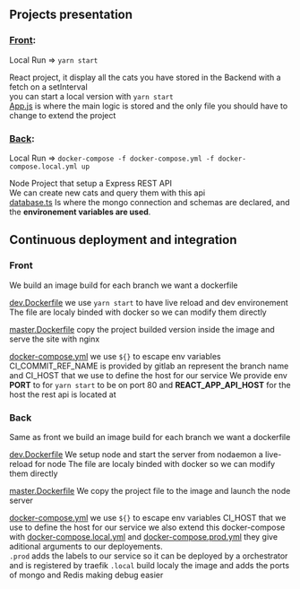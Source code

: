## Projects presentation

### [Front](MyProj-Frontend):

Local Run => `yarn start`

React project, it display all the cats you have stored in the Backend with a fetch on a setInterval</br>
you can start a local version with `yarn start`</br>
[App.js](MyProj-Frontend/src/App.js) is where the main logic is stored and the only file you should have to change to extend the project

### [Back](MyProj-Backend):

Local Run => `docker-compose -f docker-compose.yml -f docker-compose.local.yml up`

Node Project that setup a Express REST API</br>
We can create new cats and query them with this api</br>
[database.ts](MyProj-Backend/src/database/database.ts) Is where the mongo connection and schemas are declared, and the **environement variables are used**.

## Continuous deployment and integration

### Front

We build an image build for each branch we want a dockerfile

[dev.Dockerfile](MyProj-Frontend/dev.Dockerfile) we use `yarn start` to have live reload and dev environement
The file are localy binded with docker so we can modify them directly

[master.Dockerfile](MyProj-Frontend/master.Dockerfile) copy the project builded version inside the image and serve the site with nginx

[docker-compose.yml](MyProj-Frontend/docker-compose.yml) we use `${}` to escape env variables CI_COMMIT_REF_NAME is provided by gitlab an represent the branch name and CI_HOST that we use to define the host for our service
We provide env **PORT** to for `yarn start` to be on port 80
and **REACT_APP_API_HOST** for the host the rest api is located at

### Back

Same as front we build an image build for each branch we want a dockerfile

[dev.Dockerfile](MyProj-Backend/dev.Dockerfile) We setup node and start the server from nodaemon a live-reload for node
The file are localy binded with docker so we can modify them directly

[master.Dockerfile](MyProj-Backend/master.Dockerfile)
We copy the project file to the image and launch the node server

[docker-compose.yml](MyProj-Backend/docker-compose.yml) we use `${}` to escape env variables CI_HOST that we use to define the host for our service
we also extend this docker-compose with [docker-compose.local.yml](MyProj-Backend/docker-compose.local.yml) and [docker-compose.prod.yml](MyProj-Backend/docker-compose.prod.yml) they give aditional arguments to our deployements.</br>
`.prod` adds the labels to our service so it can be deployed by a orchestrator and is registered by traefik
`.local` build localy the image and adds the ports of mongo and Redis making debug easier
